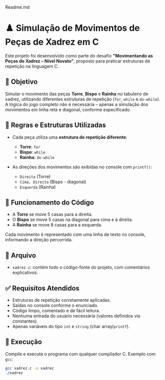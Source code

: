 Readme.md

# ♟️ Simulação de Movimentos de Peças de Xadrez em C

Este projeto foi desenvolvido como parte do desafio **"Movimentando as Peças do Xadrez – Nível Novato"**, proposto para praticar estruturas de repetição na linguagem C.

## 🧠 Objetivo

Simular o movimento das peças **Torre**, **Bispo** e **Rainha** no tabuleiro de xadrez, utilizando diferentes estruturas de repetição (`for`, `while` e `do-while`). A lógica do jogo completo não é necessária – apenas a simulação dos movimentos em linha reta e diagonal, conforme especificado.

## 🧩 Regras e Estruturas Utilizadas

- Cada peça utiliza uma **estrutura de repetição diferente**:
  - **Torre**: `for`
  - **Bispo**: `while`
  - **Rainha**: `do-while`

- As direções dos movimentos são exibidas no console com `printf()`:
  - `Direita` (Torre)
  - `Cima, Direita` (Bispo - diagonal)
  - `Esquerda` (Rainha)

## 🧪 Funcionamento do Código

- A **Torre** se move 5 casas para a direita.
- O **Bispo** se move 5 casas na diagonal para cima e à direita.
- A **Rainha** se move 8 casas para a esquerda.

Cada movimento é representado com uma linha de texto no console, informando a direção percorrida.

## 📁 Arquivo

- `xadrez.c`: contém todo o código-fonte do projeto, com comentários explicativos.

## ✅ Requisitos Atendidos

- Estruturas de repetição corretamente aplicadas.
- Saídas no console conforme o enunciado.
- Código limpo, comentado e de fácil leitura.
- Nenhuma entrada do usuário necessária (valores definidos via constantes).
- Apenas variáveis do tipo `int` e `string` (char array/`printf`).

## 🚀 Execução

Compile e execute o programa com qualquer compilador C. Exemplo com `gcc`:

```bash
gcc xadrez.c -o xadrez
./xadrez
